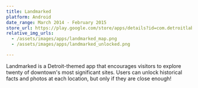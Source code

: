 ```yaml
---
title: Landmarked
platform: Android
date_range: March 2014 - February 2015
store_url: https://play.google.com/store/apps/details?id=com.detroitlabs.landmarked&hl=en
relative_img_urls:
  - /assets/images/apps/landmarked_map.png
  - /assets/images/apps/landmarked_unlocked.png

---
```


Landmarked is a Detroit-themed app that encourages visitors to explore twenty of downtown's most significant sites. Users can unlock historical facts and photos at each location, but only if they are close enough!